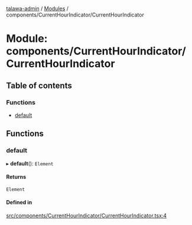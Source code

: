[talawa-admin](../README.md) / [Modules](../modules.md) / components/CurrentHourIndicator/CurrentHourIndicator

# Module: components/CurrentHourIndicator/CurrentHourIndicator

## Table of contents

### Functions

- [default](components_CurrentHourIndicator_CurrentHourIndicator.md#default)

## Functions

### default

▸ **default**(): `Element`

#### Returns

`Element`

#### Defined in

[src/components/CurrentHourIndicator/CurrentHourIndicator.tsx:4](https://github.com/meetulr/talawa-admin/blob/f0d07a2/src/components/CurrentHourIndicator/CurrentHourIndicator.tsx#L4)

